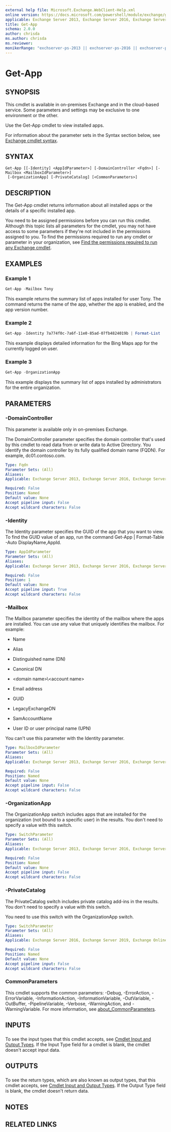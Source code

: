 ```yaml
---
external help file: Microsoft.Exchange.WebClient-Help.xml
online version: https://docs.microsoft.com/powershell/module/exchange/get-app
applicable: Exchange Server 2013, Exchange Server 2016, Exchange Server 2019, Exchange Online
title: Get-App
schema: 2.0.0
author: chrisda
ms.author: chrisda
ms.reviewer:
monikerRange: "exchserver-ps-2013 || exchserver-ps-2016 || exchserver-ps-2019 || exchonline-ps"
---
```


# Get-App

## SYNOPSIS
This cmdlet is available in on-premises Exchange and in the cloud-based service. Some parameters and settings may be exclusive to one environment or the other.

Use the Get-App cmdlet to view installed apps.

For information about the parameter sets in the Syntax section below, see [Exchange cmdlet syntax](https://docs.microsoft.com/powershell/exchange/exchange-cmdlet-syntax).

## SYNTAX

```
Get-App [[-Identity] <AppIdParameter>] [-DomainController <Fqdn>] [-Mailbox <MailboxIdParameter>]
 [-OrganizationApp] [-PrivateCatalog] [<CommonParameters>]
```

## DESCRIPTION
The Get-App cmdlet returns information about all installed apps or the details of a specific installed app.

You need to be assigned permissions before you can run this cmdlet. Although this topic lists all parameters for the cmdlet, you may not have access to some parameters if they're not included in the permissions assigned to you. To find the permissions required to run any cmdlet or parameter in your organization, see [Find the permissions required to run any Exchange cmdlet](https://docs.microsoft.com/powershell/exchange/find-exchange-cmdlet-permissions).

## EXAMPLES

### Example 1
```powershell
Get-App -Mailbox Tony
```

This example returns the summary list of apps installed for user Tony. The command returns the name of the app, whether the app is enabled, and the app version number.

### Example 2
```powershell
Get-App -Identity 7a774f0c-7a6f-11e0-85ad-07fb4824019b | Format-List
```

This example displays detailed information for the Bing Maps app for the currently logged on user.

### Example 3
```powershell
Get-App -OrganizationApp
```

This example displays the summary list of apps installed by administrators for the entire organization.

## PARAMETERS

### -DomainController
This parameter is available only in on-premises Exchange.

The DomainController parameter specifies the domain controller that's used by this cmdlet to read data from or write data to Active Directory. You identify the domain controller by its fully qualified domain name (FQDN). For example, dc01.contoso.com.

```yaml
Type: Fqdn
Parameter Sets: (All)
Aliases:
Applicable: Exchange Server 2013, Exchange Server 2016, Exchange Server 2019

Required: False
Position: Named
Default value: None
Accept pipeline input: False
Accept wildcard characters: False
```

### -Identity
The Identity parameter specifies the GUID of the app that you want to view. To find the GUID value of an app, run the command Get-App | Format-Table -Auto DisplayName,AppId.

```yaml
Type: AppIdParameter
Parameter Sets: (All)
Aliases:
Applicable: Exchange Server 2013, Exchange Server 2016, Exchange Server 2019, Exchange Online

Required: False
Position: 1
Default value: None
Accept pipeline input: True
Accept wildcard characters: False
```

### -Mailbox
The Mailbox parameter specifies the identity of the mailbox where the apps are installed. You can use any value that uniquely identifies the mailbox. For example:

- Name

- Alias

- Distinguished name (DN)

- Canonical DN

- \<domain name\>\\\<account name\>

- Email address

- GUID

- LegacyExchangeDN

- SamAccountName

- User ID or user principal name (UPN)

You can't use this parameter with the Identity parameter.

```yaml
Type: MailboxIdParameter
Parameter Sets: (All)
Aliases:
Applicable: Exchange Server 2013, Exchange Server 2016, Exchange Server 2019, Exchange Online

Required: False
Position: Named
Default value: None
Accept pipeline input: False
Accept wildcard characters: False
```

### -OrganizationApp
The OrganizationApp switch includes apps that are installed for the organization (not bound to a specific user) in the results. You don't need to specify a value with this switch.

```yaml
Type: SwitchParameter
Parameter Sets: (All)
Aliases:
Applicable: Exchange Server 2013, Exchange Server 2016, Exchange Server 2019, Exchange Online

Required: False
Position: Named
Default value: None
Accept pipeline input: False
Accept wildcard characters: False
```

### -PrivateCatalog
The PrivateCatalog switch includes private catalog add-ins in the results. You don't need to specify a value with this switch.

You need to use this switch with the OrganizationApp switch.

```yaml
Type: SwitchParameter
Parameter Sets: (All)
Aliases:
Applicable: Exchange Server 2016, Exchange Server 2019, Exchange Online

Required: False
Position: Named
Default value: None
Accept pipeline input: False
Accept wildcard characters: False
```

### CommonParameters
This cmdlet supports the common parameters: -Debug, -ErrorAction, -ErrorVariable, -InformationAction, -InformationVariable, -OutVariable, -OutBuffer, -PipelineVariable, -Verbose, -WarningAction, and -WarningVariable. For more information, see [about_CommonParameters](https://go.microsoft.com/fwlink/p/?LinkID=113216).

## INPUTS

###  
To see the input types that this cmdlet accepts, see [Cmdlet Input and Output Types](https://go.microsoft.com/fwlink/p/?linkId=616387). If the Input Type field for a cmdlet is blank, the cmdlet doesn't accept input data.

## OUTPUTS

###  
To see the return types, which are also known as output types, that this cmdlet accepts, see [Cmdlet Input and Output Types](https://go.microsoft.com/fwlink/p/?linkId=616387). If the Output Type field is blank, the cmdlet doesn't return data.

## NOTES

## RELATED LINKS
